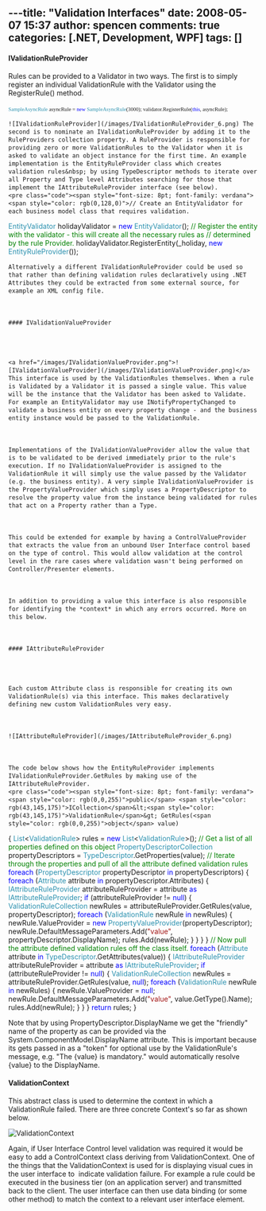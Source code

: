 ---title: "Validation Interfaces"
date: 2008-05-07 15:37
author: spencen
comments: true
categories: [.NET, Development, WPF]
tags: []
---
#### IValidationRuleProvider

 

Rules can be provided to a Validator in two ways. The first is to simply register an individual ValidationRule with the Validator using the RegisterRule() method. 


<span style="font-size: 8pt; font-family: verdana"><span style="color: rgb(43,145,175)">SampleAsyncRule</span> asyncRule = <span style="color: rgb(0,0,255)">new</span> <span style="color: rgb(43,145,175)">SampleAsyncRule</span>(3000);
validator.RegisterRule(<span style="color: rgb(0,0,255)">this</span>, asyncRule);</span></pre><a href="http://11011.net/software/vspaste"><a href="http://11011.net/software/vspaste"></a>

    
    ![IValidationRuleProvider](/images/IValidationRuleProvider_6.png) The second is to nominate an IValidationRuleProvider by adding it to the RuleProviders collection property. A RuleProvider is responsible for providing zero or more ValidationRules to the Validator when it is asked to validate an object instance for the first time. An example implementation is the EntityRuleProvider class which creates validation rules&nbsp; by using TypeDescriptor methods to iterate over all Property and Type level Attributes searching for those that implement the IAttributeRuleProvider interface (see below). 
    <pre class="code"><span style="font-size: 8pt; font-family: verdana"><span style="color: rgb(0,128,0)">// Create an EntityValidator for each business model class that requires validation.
</span><span style="color: rgb(43,145,175)">EntityValidator</span> holidayValidator = <span style="color: rgb(0,0,255)">new</span> <span style="color: rgb(43,145,175)">EntityValidator</span>();
<span style="color: rgb(0,128,0)">// Register the entity with the validator - this will create all the necessary rules as
</span><span style="color: rgb(0,128,0)">// determined by the rule Provider.
</span>holidayValidator.RegisterEntity(_holiday, <span style="color: rgb(0,0,255)">new</span> <span style="color: rgb(43,145,175)">EntityRuleProvider</span>());</span></pre><a href="http://11011.net/software/vspaste"></a>

    
    Alternatively a different IValidationRuleProvider could be used so that rather than defining validation rules declaratively using .NET Attributes they could be extracted from some external source, for example an XML config file.
    

    
    #### IValidationValueProvider
    
    

    
    <a href="/images/IValidationValueProvider.png">![IValidationValueProvider](/images/IValidationValueProvider.png)</a> This interface is used by the ValidationRules themselves. When a rule is Validated by a Validator it is passed a single value. This value will be the instance that the Validator has been asked to Validate. For example an EntityValidator may use INotifyPropertyChanged to validate a business entity on every property change - and the business entity instance would be passed to the ValidationRule. 
    

    
    Implementations of the IValidationValueProvider allow the value that is to be validated to be derived immediately prior to the rule's execution. If no IValidationValueProvider is assigned to the ValidationRule it will simply use the value passed by the Validator (e.g. the business entity). A very simple IValidationValueProvider is the PropertyValueProvider which simply uses a PropertyDescriptor to resolve the property value from the instance being validated for rules that act on a Property rather than a Type.
    

    
    This could be extended for example by having a ControlValueProvider that extracts the value from an unbound User Interface control based on the type of control. This would allow validation at the control level in the rare cases where validation wasn't being performed on Controller/Presenter elements.
    

    
    In addition to providing a value this interface is also responsible for identifying the *context* in which any errors occurred. More on this below.
    

    
    #### IAttributeRuleProvider
    
    

    
    Each custom Attribute class is responsible for creating its own ValidationRule(s) via this interface. This makes declaratively defining new custom ValidationRules very easy.
    

    
    ![IAttributeRuleProvider](/images/IAttributeRuleProvider_6.png) 
    

    
    The code below shows how the EntityRuleProvider implements IValidationRuleProvider.GetRules by making use of the IAttributeRuleProvider.
    <pre class="code"><span style="font-size: 8pt; font-family: verdana"><span style="color: rgb(0,0,255)">public</span> <span style="color: rgb(43,145,175)">ICollection</span>&lt;<span style="color: rgb(43,145,175)">ValidationRule</span>&gt; GetRules(<span style="color: rgb(0,0,255)">object</span> value)
{
<span style="color: rgb(43,145,175)">List</span>&lt;<span style="color: rgb(43,145,175)">ValidationRule</span>&gt; rules = <span style="color: rgb(0,0,255)">new</span> <span style="color: rgb(43,145,175)">List</span>&lt;<span style="color: rgb(43,145,175)">ValidationRule</span>&gt;();
<span style="color: rgb(0,128,0)">// Get a list of all properties defined on this object
</span>    <span style="color: rgb(43,145,175)">PropertyDescriptorCollection</span> propertyDescriptors = <span style="color: rgb(43,145,175)">TypeDescriptor</span>.GetProperties(value);
<span style="color: rgb(0,128,0)">// Iterate through the properties and pull of all the attribute defined validation rules
</span>    <span style="color: rgb(0,0,255)">foreach</span> (<span style="color: rgb(43,145,175)">PropertyDescriptor</span> propertyDescriptor <span style="color: rgb(0,0,255)">in</span> propertyDescriptors)
{
<span style="color: rgb(0,0,255)">foreach</span> (<span style="color: rgb(43,145,175)">Attribute</span> attribute <span style="color: rgb(0,0,255)">in</span> propertyDescriptor.Attributes)
{
<span style="color: rgb(43,145,175)">IAttributeRuleProvider</span> attributeRuleProvider = attribute <span style="color: rgb(0,0,255)">as</span> <span style="color: rgb(43,145,175)">IAttributeRuleProvider</span>;
<span style="color: rgb(0,0,255)">if</span> (attributeRuleProvider != <span style="color: rgb(0,0,255)">null</span>)
{
<span style="color: rgb(43,145,175)">ValidationRuleCollection</span> newRules = attributeRuleProvider.GetRules(value, propertyDescriptor);
<span style="color: rgb(0,0,255)">foreach</span> (<span style="color: rgb(43,145,175)">ValidationRule</span> newRule <span style="color: rgb(0,0,255)">in</span> newRules)
{
newRule.ValueProvider = <span style="color: rgb(0,0,255)">new</span> <span style="color: rgb(43,145,175)">PropertyValueProvider</span>(propertyDescriptor);
newRule.DefaultMessageParameters.Add(<span style="color: rgb(163,21,21)">"value"</span>, propertyDescriptor.DisplayName);
rules.Add(newRule);
}
}
}
}
<span style="color: rgb(0,128,0)">// Now pull the attribute defined validation rules off the class itself.
</span>    <span style="color: rgb(0,0,255)">foreach</span> (<span style="color: rgb(43,145,175)">Attribute</span> attribute <span style="color: rgb(0,0,255)">in</span> <span style="color: rgb(43,145,175)">TypeDescriptor</span>.GetAttributes(value))
{
<span style="color: rgb(43,145,175)">IAttributeRuleProvider</span> attributeRuleProvider = attribute <span style="color: rgb(0,0,255)">as</span> <span style="color: rgb(43,145,175)">IAttributeRuleProvider</span>;
<span style="color: rgb(0,0,255)">if</span> (attributeRuleProvider != <span style="color: rgb(0,0,255)">null</span>)
{
<span style="color: rgb(43,145,175)">ValidationRuleCollection</span> newRules = attributeRuleProvider.GetRules(value, <span style="color: rgb(0,0,255)">null</span>);
<span style="color: rgb(0,0,255)">foreach</span> (<span style="color: rgb(43,145,175)">ValidationRule</span> newRule <span style="color: rgb(0,0,255)">in</span> newRules)
{
newRule.ValueProvider = <span style="color: rgb(0,0,255)">null</span>;
newRule.DefaultMessageParameters.Add(<span style="color: rgb(163,21,21)">"value"</span>, value.GetType().Name);
rules.Add(newRule);
}
}
}
<span style="color: rgb(0,0,255)">return</span> rules;
}</span>
<a href="http://11011.net/software/vspaste"></a>










Note that by using PropertyDescriptor.DisplayName we get the "friendly" name of the property as can be provided via the System.ComponentModel.DisplayName attribute. This is important because its gets passed in as a "token" for optional use by the ValidationRule's message, e.g. "The {value} is mandatory." would automatically resolve {value} to the DisplayName.



#### ValidationContext




This abstract class is used to determine the context in which a ValidationRule failed. There are three concrete Context's so far as shown below.



![ValidationContext](/images/ValidationContext_3.png) 



Again, if User Interface Control level validation was required it would be easy to add a ControlContext class deriving from ValidationContext. One of the things that the ValidationContext is used for is displaying visual cues in the user interface to&nbsp; indicate validation failure. For example a rule could be executed in the business tier (on an application server) and transmitted back to the client. The user interface can then use data binding (or some other method) to match the context to a relevant user interface element.


